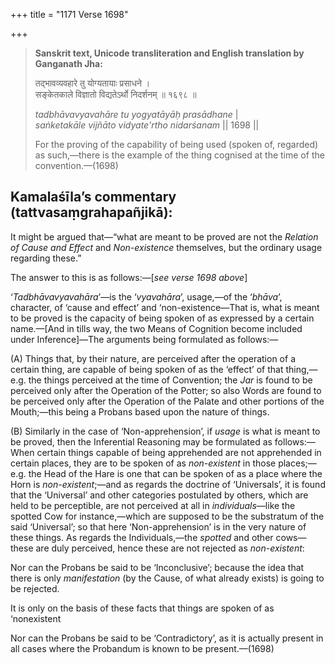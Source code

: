 +++
title = "1171 Verse 1698"

+++
> **Sanskrit text, Unicode transliteration and English translation by Ganganath Jha:** 
>
> तद्भावव्यवहारे तु योग्यतायाः प्रसाधने ।  
> सङ्केतकाले विज्ञातो विद्यतेऽर्थो निदर्शनम् ॥ १६९८ ॥ 
>
> *tadbhāvavyavahāre tu yogyatāyāḥ prasādhane* \|  
> *saṅketakāle vijñāto vidyate'rtho nidarśanam* \|\| 1698 \|\| 
>
> For the proving of the capability of being used (spoken of, regarded) as such,—there is the example of the thing cognised at the time of the convention.—(1698)



## Kamalaśīla’s commentary (tattvasaṃgrahapañjikā):

It might be argued that—“what are meant to be proved are not the *Relation of Cause and Effect* and *Non-existence* themselves, but the ordinary usage regarding these.”

The answer to this is as follows:—[*see verse 1698 above*]

‘*Tadbhāvavyavahāra*’—is the ‘*vyavahāra*’, usage,—of the ‘*bhāva*’, character, of ‘cause and effect’ and ‘non-existence—That is, what is meant to be proved is the capacity of being spoken of as expressed by a certain name.—[And in tills way, the two Means of Cognition become included under Inference]—The arguments being formulated as follows:—

\(A\) Things that, by their nature, are perceived after the operation of a certain thing, are capable of being spoken of as the ‘effect’ of that thing,—e.g. the things perceived at the time of Convention; the *Jar* is found to be perceived only after the Operation of the Potter; so also Words are found to be perceived only after the Operation of the Palate and other portions of the Mouth;—this being a Probans based upon the nature of things.

\(B\) Similarly in the case of ‘Non-apprehension’, if *usage* is what is meant to be proved, then the Inferential Reasoning may be formulated as follows:—When certain things capable of being apprehended are not apprehended in certain places, they are to be spoken of as *non-existent* in those places;—e.g. the Head of the Hare is one that can be spoken of as a place where the Horn is *non-existent*;—and as regards the doctrine of ‘Universals’, it is found that the ‘Universal’ and other categories postulated by others, which are held to be perceptible, are not perceived at all in *individuals*—like the spotted Cow for instance,—which are supposed to be the substratum of the said ‘Universal’; so that here ‘Non-apprehension’ is in the very nature of these things. As regards the Individuals,—the *spotted* and other cows—these are duly perceived, hence these are not rejected as *non-existent*:

Nor can the Probans be said to be ‘Inconclusive’; because the idea that there is only *manifestation* (by the Cause, of what already exists) is going to be rejected.

It is only on the basis of these facts that things are spoken of as ‘nonexistent

Nor can the Probans be said to be ‘Contradictory’, as it is actually present in all cases where the Probandum is known to be present.—(1698)


